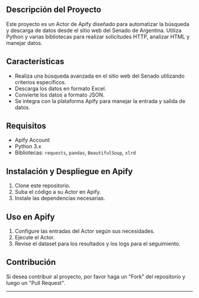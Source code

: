 ## Descripción del Proyecto

Este proyecto es un Actor de Apify diseñado para automatizar la búsqueda y descarga de datos desde el sitio web del Senado de Argentina. Utiliza Python y varias bibliotecas para realizar solicitudes HTTP, analizar HTML y manejar datos.

## Características

- Realiza una búsqueda avanzada en el sitio web del Senado utilizando criterios específicos.
- Descarga los datos en formato Excel.
- Convierte los datos a formato JSON.
- Se integra con la plataforma Apify para manejar la entrada y salida de datos.

## Requisitos

- Apify Account
- Python 3.x
- Bibliotecas: `requests`, `pandas`, `BeautifulSoup`, `xlrd`

## Instalación y Despliegue en Apify

1. Clone este repositorio.
2. Suba el código a su Actor en Apify.
3. Instale las dependencias necesarias.

## Uso en Apify

1. Configure las entradas del Actor según sus necesidades.
2. Ejecute el Actor.
3. Revise el dataset para los resultados y los logs para el seguimiento.

## Contribución

Si desea contribuir al proyecto, por favor haga un "Fork" del repositorio y luego un "Pull Request".

---
